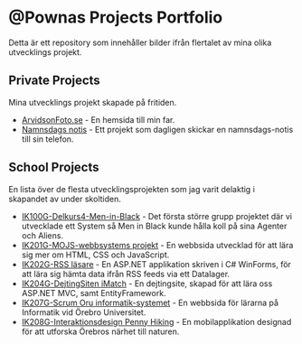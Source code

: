 # @Pownas Projects Portfolio
Detta är ett repository som innehåller bilder ifrån flertalet av mina olika utvecklings projekt.

## Private Projects
Mina utvecklings projekt skapade på fritiden. 

* [ArvidsonFoto.se](https://github.com/pownas/ProjectsPortfolio/blob/main/PrivateProjects/ArvidsonFoto.se/README.md) - En hemsida till min far.
* [Namnsdags notis](https://github.com/pownas/ProjectsPortfolio/blob/main/PrivateProjects/Namnsdags-avisering/README.md) - Ett projekt som dagligen skickar en namnsdags-notis till sin telefon. 

## School Projects
En lista över de flesta utvecklingsprojekten som jag varit delaktig i skapandet av under skoltiden. 

* [IK100G-Delkurs4-Men-in-Black](https://github.com/pownas/ProjectsPortfolio/blob/main/SchoolProjects/2019HT-2022VT-ORU-Systemvetenskap/2020-01-IK100G-Delkurs4-Men-in-Black/README.md) - Det första större grupp projektet där vi utvecklade ett System så Men in Black kunde hålla koll på sina Agenter och Aliens.
* [IK201G-MOJS-webbsystems projekt](https://github.com/pownas/ProjectsPortfolio/blob/main/SchoolProjects/2019HT-2022VT-ORU-Systemvetenskap/2020-09-IK201G-MOJS-projekt/README.md) - En webbsida utvecklad för att lära sig mer om HTML, CSS och JavaScript.
* [IK202G-RSS läsare](https://github.com/pownas/ProjectsPortfolio/blob/main/SchoolProjects/2019HT-2022VT-ORU-Systemvetenskap/2020-10-IK202G-RSS-l%C3%A4sare/README.md) - En ASP.NET applikation skriven i C# WinForms, för att lära sig hämta data ifrån RSS feeds via ett Datalager. 
* [IK204G-DejtingSiten iMatch](https://github.com/pownas/ProjectsPortfolio/blob/main/SchoolProjects/2019HT-2022VT-ORU-Systemvetenskap/2020-12-IK204G-DejtingSiten-iMatch/README.md) - En dejtingsite, skapad för att lära oss ASP.NET MVC, samt EntityFramework.
* [IK207G-Scrum Oru informatik-systemet](https://github.com/pownas/ProjectsPortfolio/blob/main/SchoolProjects/2019HT-2022VT-ORU-Systemvetenskap/2021-04-IK207G-Scrum-Oru-sida/README.md) - En webbsida för lärarna på Informatik vid Örebro Universitet. 
* [IK208G-Interaktionsdesign Penny Hiking](https://github.com/pownas/ProjectsPortfolio/blob/main/SchoolProjects/2019HT-2022VT-ORU-Systemvetenskap/2021-06-IK208G-Interaktionsdesign-Penny-Hiking/README.md) - En mobilapplikation designad för att utforska Örebros närhet till naturen.